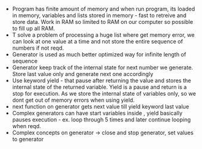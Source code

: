 - Program has finite amount of memory and when run program, its loaded in memory, variables and lists stored in memory - fast to retreive 
and store data. Work in RAM so limited to RAM on our computer so possible to fill up all RAM.
- T solve a problem of processing a huge list where get memory error, we can look at one value at a time and not store the entire sequence of numbers if not reqd.
- Generator is used as much better optimized way for infinite length of sequence
- Generator keep track of the internal state for next number we generate. Store last value only and generate next one accordingly
- Use keyword yield - that pause after returning the value and stores the internal state of the returned variable. Yield is a pause and return is a stop for execution. As we store the internal state of variables only, so we dont get out of memory errors when using yield.
- next function on generator gets next value till yield keyword last value
- Complex generators can have start variables inside , yield basically pauses execution - ex. loop through 5 times and later continue looping when reqd. 
- Complex concepts on generator -> close and stop generator, set values to generator 